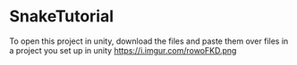 # SnakeTutorial
To open this project in unity, download the files and paste them over files in a project you set up in unity
https://i.imgur.com/rowoFKD.png

